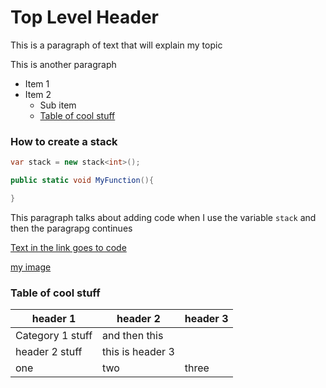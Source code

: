 # Top Level Header

This is a paragraph of text that will explain my topic

This is another paragraph

- Item 1
- Item 2
    - Sub item
    - [Table of cool stuff](#table-of-cool-stuff)

### How to create a stack

```csharp
var stack = new stack<int>();

public static void MyFunction(){

}
```

This paragraph talks about adding code when I use the variable `stack` and then the paragrapg continues

[Text in the link goes to code](/stack/code.md)

[my image](https://www.google.com/url?sa=i&url=https%3A%2F%2Fwallpapersafari.com%2Freally-cool-backgrounds%2F&psig=AOvVaw0YO8IgXgkVVbEHz2AD8K1T&ust=1678381428033000&source=images&cd=vfe&ved=0CA8QjRxqFwoTCLCtkZjozP0CFQAAAAAdAAAAABAE)

### Table of cool stuff

header 1 | header 2 | header 3
---------|----------|----------
Category 1 stuff | and then this
header 2 stuff | this is header 3
one | two | three

